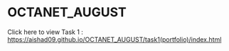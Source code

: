 # OCTANET_AUGUST
Click here to view Task 1 : https://aishad09.github.io/OCTANET_AUGUST/task1(portfolio)/index.html
